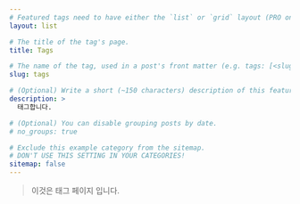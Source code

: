 ```yaml
---
# Featured tags need to have either the `list` or `grid` layout (PRO only).
layout: list

# The title of the tag's page.
title: Tags

# The name of the tag, used in a post's front matter (e.g. tags: [<slug>]).
slug: tags

# (Optional) Write a short (~150 characters) description of this featured tag.
description: >
  태그합니다.

# (Optional) You can disable grouping posts by date.
# no_groups: true

# Exclude this example category from the sitemap.
# DON'T USE THIS SETTING IN YOUR CATEGORIES!
sitemap: false
---
```


> 이것은 태그 페이지 입니다.